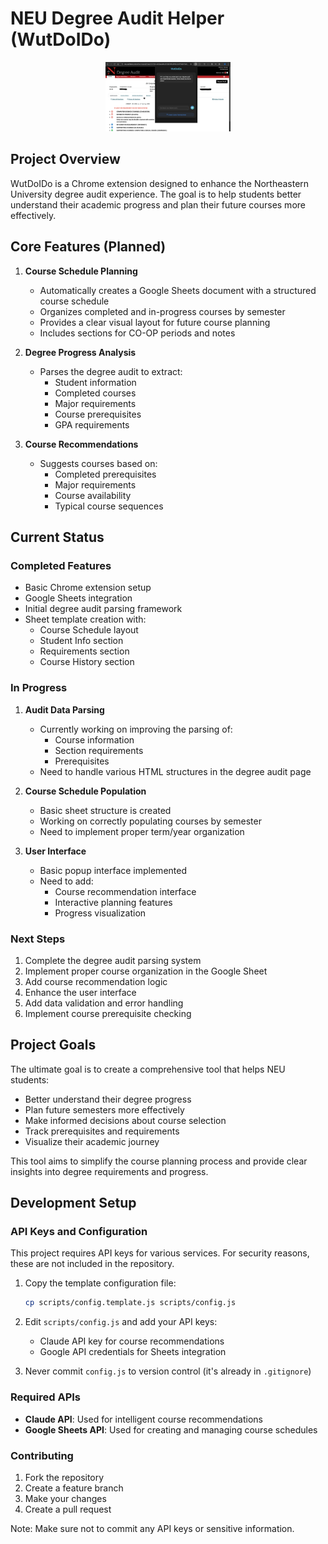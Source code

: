 # NEU Degree Audit Helper (WutDoIDo)

<p align="center">
  <img src="pic/wutdoido.png" alt="WutDoIDo" width="200"/>
</p>

## Project Overview
WutDoIDo is a Chrome extension designed to enhance the Northeastern University degree audit experience. The goal is to help students better understand their academic progress and plan their future courses more effectively.

## Core Features (Planned)
1. **Course Schedule Planning**
   - Automatically creates a Google Sheets document with a structured course schedule
   - Organizes completed and in-progress courses by semester
   - Provides a clear visual layout for future course planning
   - Includes sections for CO-OP periods and notes

2. **Degree Progress Analysis**
   - Parses the degree audit to extract:
     - Student information
     - Completed courses
     - Major requirements
     - Course prerequisites
     - GPA requirements

3. **Course Recommendations**
   - Suggests courses based on:
     - Completed prerequisites
     - Major requirements
     - Course availability
     - Typical course sequences

## Current Status

### Completed Features
- Basic Chrome extension setup
- Google Sheets integration
- Initial degree audit parsing framework
- Sheet template creation with:
  - Course Schedule layout
  - Student Info section
  - Requirements section
  - Course History section

### In Progress
1. **Audit Data Parsing**
   - Currently working on improving the parsing of:
     - Course information
     - Section requirements
     - Prerequisites
   - Need to handle various HTML structures in the degree audit page

2. **Course Schedule Population**
   - Basic sheet structure is created
   - Working on correctly populating courses by semester
   - Need to implement proper term/year organization

3. **User Interface**
   - Basic popup interface implemented
   - Need to add:
     - Course recommendation interface
     - Interactive planning features
     - Progress visualization

### Next Steps
1. Complete the degree audit parsing system
2. Implement proper course organization in the Google Sheet
3. Add course recommendation logic
4. Enhance the user interface
5. Add data validation and error handling
6. Implement course prerequisite checking

## Project Goals
The ultimate goal is to create a comprehensive tool that helps NEU students:
- Better understand their degree progress
- Plan future semesters more effectively
- Make informed decisions about course selection
- Track prerequisites and requirements
- Visualize their academic journey

This tool aims to simplify the course planning process and provide clear insights into degree requirements and progress.

## Development Setup

### API Keys and Configuration
This project requires API keys for various services. For security reasons, these are not included in the repository.

1. Copy the template configuration file:
   ```bash
   cp scripts/config.template.js scripts/config.js
   ```

2. Edit `scripts/config.js` and add your API keys:
   - Claude API key for course recommendations
   - Google API credentials for Sheets integration

3. Never commit `config.js` to version control (it's already in `.gitignore`)

### Required APIs
- **Claude API**: Used for intelligent course recommendations
- **Google Sheets API**: Used for creating and managing course schedules

### Contributing
1. Fork the repository
2. Create a feature branch
3. Make your changes
4. Create a pull request

Note: Make sure not to commit any API keys or sensitive information. 